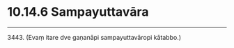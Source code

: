 

# 10.14.6 Sampayuttavāra




---

3443\. (Evaṃ itare dve gaṇanāpi sampayuttavāropi kātabbo.)





